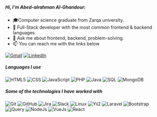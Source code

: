 ##### Hi, I'm Abed-alrahman Al-Ghandour:

- 🎓Computer science graduate from Zarqa university.
- :test_tube: Full-Stack developer with the most common frontend & backend languages.
- :speech_balloon: Ask me about frontend, backend, problem-solving.
- :mailbox: You can reach me with the links below

[![Gmail](https://img.shields.io/badge/-GMAIL-D14836?style=for-the-badge&logo=gmail&logoColor=white)](mailto:abed.ghandour7298@gmail.com)
[![LinkedIn](https://img.shields.io/badge/-LINKEDIN-0077B5?style=for-the-badge&logo=linkedin&logoColor=white)](www.linkedin.com/in/abed-alrahman-ghandour)

##### Languages I use

![HTML5](https://img.shields.io/badge/-HTML5-000000?style=flat&logo=html5)
![CSS](https://img.shields.io/badge/-CSS-000000?style=flat&logo=css3)
![JavaScript](https://img.shields.io/badge/-JavaScript-000000?style=flat&logo=javascript)
![PHP](https://img.shields.io/badge/-PHP-000000?style=flat&logo=php)
![Java](https://img.shields.io/badge/-Java-000000?style=flat&logo=java)
![SQL](https://img.shields.io/badge/-SQL-000000?style=flat&logo=mysql)
![MongoDB](https://img.shields.io/badge/-mongodb-000000?style=flat&logo=mongodb)

##### Some of the technologies I have worked with

![Git](https://img.shields.io/badge/-Git-222222?style=flat&logo=git&logoColor=F05032)
![GitHub](https://img.shields.io/badge/-GitHub-222222?style=flat&logo=github&logoColor=181717)
![Jira](https://img.shields.io/badge/-Jira-222222?style=flat&logo=jira-software&logoColor=white&logoColor=0052CC)
![Slack](https://img.shields.io/badge/-Slack-222222?style=flat&logo=slack&logoColor=white)
![Linux](https://img.shields.io/badge/-Linux-222222?style=flat&logo=linux&logoColor=FCC624)
![Yii2](https://img.shields.io/badge/-Yii2-222222)
![Laravel](https://img.shields.io/badge/-Laravel-222222?style=flat&logo=laravel)
![Bootstrap](https://img.shields.io/badge/-Bootstrap-222222?style=flat&logo=bootstrap&logoColor=white)
![jQuery](https://img.shields.io/badge/-jQuery-222222?style=flat&logo=jQuery&logoColor=0769AD)
![NodeJs](https://img.shields.io/badge/-NodeJS-222222?style=flat&logo=node.js&logoColor=339933)
![VueJs](https://img.shields.io/badge/-Vue-222222?style=flat&logo=Vue.js)
![React](https://img.shields.io/badge/-React-222222?style=flat&logo=React&logoColor=61DAFB)
